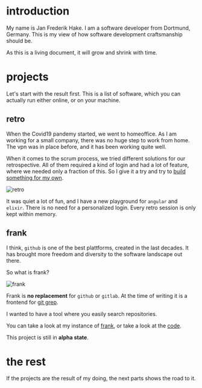 # introduction

My name is Jan Frederik Hake.
I am a software developer from Dortmund, Germany.
This is my view of how software development craftsmanship should be.

As this is a living document, it will grow and shrink with time. 

# projects

Let's start with the result first. 
This is a list of software, which you can actually run either online, or on your machine. 

## retro

When the Covid19 pandemy started, we went to homeoffice. 
As I am working for a small company, there was no huge step to work from home. 
The vpn was in place before, and it has been working quite well.

When it comes to the scrum process, we tried different solutions for our retrospective. 
All of them required a kind of login and had a lot of feature, where we needed only a fraction of this. 
So I give it a try and try to [build something for my own][1].

![retro](/images/retro_start.png)

It was quiet a lot of fun, and I have a new playground for `angular` and `elixir`.
There is no need for a personalized login.
Every retro session is only kept within memory.

## frank

I think, `github` is one of the best plattforms, created in the last decades.
It has brought more freedom and diversity to the software landscape out there. 

So what is frank?

![frank](/images/frank_start.png)

Frank is **no replacement** for `github` or `gitlab`. 
At the time of writing it is a frontend for [git grep][2]. 

I wanted to have a tool where you easily search repositories. 

You can take a look at my instance of [frank][3], or take a look at the [code][4].

This project is still in **alpha state**.

# the rest

If the projects are the result of my doing, the next parts shows the road to it.

<!--
## develop

A lot of questions are out there, before you even write a single line of code. 

* How get your idea up and running?
* How do you store your data?
* Do you solve your problem bottom up or top down?
* Which clients are you argeting?
* Which architecture are you intend to use?
* Are there programms out there, which may help you designing your application?

At first you have to think about your problem, before start solving it. 
This is about [designing](/develop/design.html) an application.

The developing section is targeting a web based sollution (for now).

You can find information about [scripting](/develop/languages/scripting), backend languages like [erlang](/develop/languages/beam/erlang.html) or [elixir](/develop/languages/beam/elixir.html), 
and frontend targeting languages and frameworks like [typescript](/develop/languages/typescript.html), [angular](/develop/languages/angular.html) or [react](/develop/languages/react.html).
Most of them are a brief introduction into the topic with further linked content.
An other big part is the [testing area](/develop/testing), where you can find different testing techniques like [unit testing](/develop/testing/unit_testing.html) or [integration testing](/develop/testing/integration_testing.html).

## run 

When you are done with your work, and want to introduce your application to the world, you might have some questions about running your application.
Web applications usually are running on servers, connected to the internet. 
If you have a simple website (like this one) you can run your site manually. 
You have to ask yourself, if you like to run your application on [bare metal](/run/baremetal.html) or within a [cloud infrastructure](/run/cloud.html).
But if you have a more complex application you might need something like [infrastructure as code](/run/infrastructureascode.html).
-->

[1]: https://retro.hake.one
[2]: https://git-scm.com/docs/git-grep
[3]: https://frank.hake.one
[4]: https://github.com/enter-haken/frank
